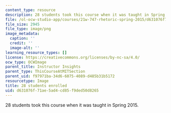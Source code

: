 ```yaml
---
content_type: resource
description: 28 students took this course when it was taught in Spring 2015.
file: /ol-ocw-studio-app/courses/21w-747-rhetoric-spring-2015/d631076f71ae5ad4cd85f9ded50d8265_28.png
file_size: 2945
file_type: image/png
image_metadata:
  caption: ''
  credit: ''
  image-alt: ''
learning_resource_types: []
license: https://creativecommons.org/licenses/by-nc-sa/4.0/
ocw_type: OCWImage
parent_title: Instructor Insights
parent_type: ThisCourseAtMITSection
parent_uid: f97971ba-34d6-6075-4089-d485b31b5172
resourcetype: Image
title: 28 students enrolled
uid: d631076f-71ae-5ad4-cd85-f9ded50d8265
---
```

28 students took this course when it was taught in Spring 2015.